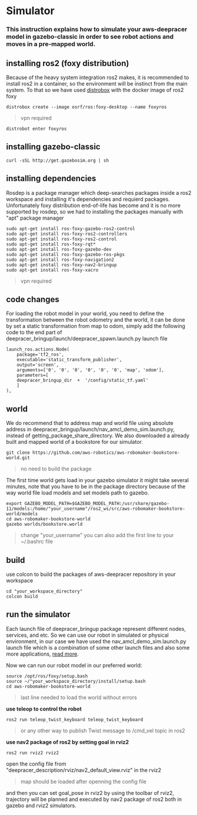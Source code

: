 # Simulator

### This instruction explains how to simulate your aws-deepracer model in gazebo-classic in order to see robot actions and moves in a pre-mapped world.
  

## installing ros2 (foxy distribution)

Because of the heavy system integration ros2 makes, it is recommended to install ros2 in a container, so the environment will be instinct from the main system. To that so we have used [distrobox](https://github.com/89luca89/distrobox)  with the docker image of ros2 foxy
```
distrobox create --image osrf/ros:foxy-desktop --name foxyros
```
>vpn required
```
distrobot enter foxyros
```
## installing gazebo-classic
```
curl -sSL http://get.gazebosim.org | sh
```
  
 
## installing dependencies


Rosdep is a package manager which deep-searches packages inside a ros2 workspace and installing it's dependencies and requierd packages. Unfortunately foxy distribution end-of-life has become and it is no more supported by rosdep, so we had to installing the packages manually with "apt" package manager
```
sudo apt-get install ros-foxy-gazebo-ros2-control
sudo apt-get install ros-foxy-ros2-controllers
sudo apt-get install ros-foxy-ros2-control
sudo apt-get install ros-foxy-rqt*
sudo apt-get install ros-foxy-gazebo-dev
sudo apt-get install ros-foxy-gazebo-ros-pkgs
sudo apt-get install ros-foxy-navigation2
sudo apt-get install ros-foxy-nav2-bringup
sudo apt-get install ros-foxy-xacro
```
>vpn required


## code changes
For loading the robot model in your world, you need to define the transformation between the robot odometry and the world, it can be done by set a static transformation from map to odom, simply add the following code to the end part of deepracer_bringup/launch/deepracer_spawn.launch.py launch file
```
launch_ros.actions.Node(
	package='tf2_ros',
	executable='static_transform_publisher',
	output='screen',
	arguments=['0', '0', '0', '0', '0', '0', 'map', 'odom'],
	parameters=[
	deepracer_bringup_dir  +  '/config/static_tf.yaml'
	]
),
``` 

## world
We do recommend that to address map and world file using absolute address in deepracer_bringup/launch/nav_amcl_demo_sim.launch.py, instead of getting_package_share_directory. We also downloaded a already built and mapped world of a bookstore for our simulator.
```
git clone https://github.com/aws-robotics/aws-robomaker-bookstore-world.git
```
> no need to build the package

The first time world gets load in your gazebo simulator it might take several minutes, note that you have to be in the package directory because of the way world file load models and set models path to gazebo.
```
export GAZEBO_MODEL_PATH=$GAZEBO_MODEL_PATH:/usr/share/gazebo-11/models:/home/"your_username"/ros2_ws/src/aws-robomaker-bookstore-world/models
cd aws-robomaker-bookstore-world
gazebo worlds/bookstore.world
```
>change "your_username"
>you can also add the first line to your ~/.bashrc file
## build
use colcon to build the packages of aws-deepracer repository in your workspace
```
cd "your_workspace_directory"
colcon build
```

## run the simulator
Each launch file of deepracer_bringup package represent different nodes, services, and etc. So we can use our robot in simulated or physical environment, in our case we have used the nav_amcl_demo_sim.launch.py launch file which is a combination of some other launch files and also some more applications, [read more](https://github.com/redHaunter/aws-deepracer/blob/main/deepracer_bringup/README.md).

Now we can run our robot model in our preferred world:
```
source /opt/ros/foxy/setup.bash
source ~/"your_workspace_directory/install/setup.bash
cd aws-robomaker-bookstore-world
```
>last line needed to load the world without errors

**use teleop to control the robot**
```
ros2 run teleop_twist_keyboard teleop_twist_keyboard
```
> or any other way to publish Twist message to /cmd_vel topic in ros2

 **use nav2 package of ros2 by setting goal in rviz2**
 ```
 ros2 run rviz2 rviz2
 ```
 open the config file from "deepracer_description/rviz/nav2_default_view.rviz" in the rviz2
 >map should be loaded after openning the config file

and then you can set goal_pose in rviz2 by using the toolbar of rviz2, trajectory will be planned and executed by nav2 package of ros2 both in gazebo and rviz2 simulators.
